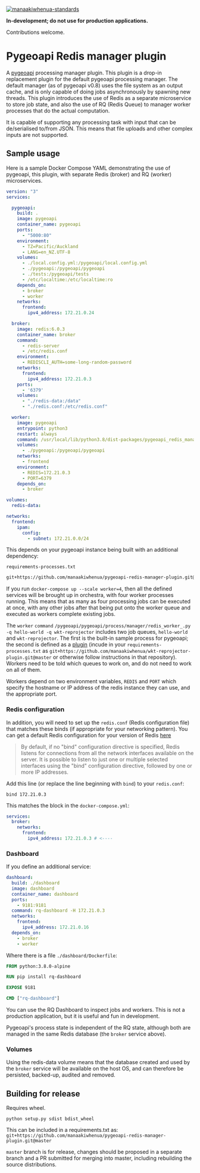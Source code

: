 [![manaakiwhenua-standards](https://github.com/manaakiwhenua/pygeoapi-redis-manager-plugin/workflows/manaakiwhenua-standards/badge.svg)](https://github.com/manaakiwhenua/manaakiwhenua-standards)

**In-development; do not use for production applications.**

Contributions welcome.

# Pygeoapi Redis manager plugin

A [pygeoapi](https://github.com/geopython/pygeoapi) processing manager plugin. This plugin is a drop-in replacement plugin for the default pygeoapi processing manager. The default manager (as of pygeoapi v0.8)
uses the file system as an output cache, and is only capable of doing jobs asynchronously by spawning new threads. This plugin introduces the use of Redis as a separate microservice to store job state, and also the use of RQ (Redis Queue) to manager worker processes that do the actual computation.

It is capable of supporting any processing task with input that can be de/serialised to/from JSON. This means that file uploads and other complex inputs are not supported.

## Sample usage

Here is a sample Docker Compose YAML demonstrating the use of pygeoapi, this plugin, with separate Redis (broker) and RQ (worker) microservices.

```yaml
version: "3"
services:

  pygeoapi:
    build: .
    image: pygeoapi
    container_name: pygeoapi
    ports:
      - "5000:80"
    environment:
      - TZ=Pacific/Auckland
      - LANG=en_NZ.UTF-8
    volumes:
      - ./local.config.yml:/pygeoapi/local.config.yml
      - ./pygeoapi:/pygeoapi/pygeoapi
      - ./tests:/pygeoapi/tests
      - /etc/localtime:/etc/localtime:ro
    depends_on:
      - broker
      - worker
    networks:
      frontend:
        ipv4_address: 172.21.0.24

  broker:
    image: redis:6.0.3
    container_name: broker
    command:
      - redis-server
      - /etc/redis.conf
    environment:
      - REDISCLI_AUTH=some-long-random-password
    networks:
      frontend:
        ipv4_address: 172.21.0.3
    ports:
      - '6379'
    volumes:
      - "./redis-data:/data"
      - "./redis.conf:/etc/redis.conf"

  worker:
    image: pygeoapi
    entrypoint: python3
    restart: always
    command: /usr/local/lib/python3.8/dist-packages/pygeoapi_redis_manager_plugin/redis_worker_.py -q hello-world -q wkt-reprojector
    volumes:
      - ./pygeoapi:/pygeoapi/pygeoapi
    networks:
      - frontend
    environment:
      - REDIS=172.21.0.3
      - PORT=6379
    depends_on:
      - broker

volumes:
  redis-data:

networks:
  frontend:
    ipam:
      config:
        - subnet: 172.21.0.0/24
```

This depends on your pygeoapi instance being built with an additional dependency:

`requirements-processes.txt`
```txt
git+https://github.com/manaakiwhenua/pygeoapi-redis-manager-plugin.git@master
```

If you run `docker-compose up --scale worker=4`, then all the defined services will be brought up in orchestra, with four worker processes running. This means that as many as four processing jobs can be executed at once, with any other jobs after that being put onto the worker queue and executed as workers complete existing jobs.

The `worker` `command` `/pygeoapi/pygeoapi/process/manager/redis_worker_.py -q hello-world -q wkt-reprojector` includes two job queues, `hello-world` and `wkt-reprojector`. The first is the built-in sample process for pygeoapi; the second is defined as a [plugin](https://github.com/manaakiwhenua/wkt-reprojector-plugin) (incude in your `requirements-processes.txt` as `git+https://github.com/manaakiwhenua/wkt-reprojector-plugin.git@master` or otherwise follow instructions in that repository). Workers need to be told which queues to work on, and do not need to work on all of them.

Workers depend on two environment variables, `REDIS` and `PORT` which specify the hostname or IP address of the redis instance they can use, and the appropriate port.

### Redis configuration

In addition, you will need to set up the `redis.conf` (Redis configuration file) that matches these binds (if appropriate for your networking pattern). You can get a default Redis configuration for your version of Redis [here](https://redis.io/topics/config)

> By default, if no "bind" configuration directive is specified, Redis listens for connections from all the network interfaces available on the server. It is possible to listen to just one or multiple selected interfaces using the "bind" configuration directive, followed by one or more IP addresses.

Add this line (or replace the line beginning with `bind`) to your `redis.conf`:

```
bind 172.21.0.3
```

This matches the block in the `docker-compose.yml`:

```yaml
services:
  broker:
    networks:
      frontend:
        ipv4_address: 172.21.0.3 # <----
```

### Dashboard

If you define an additional service:

```yaml
dashboard:
  build: ./dashboard
  image: dashboard
  container_name: dashboard
  ports:
    - 9181:9181
  command: rq-dashboard -H 172.21.0.3
  networks:
    frontend:
      ipv4_address: 172.21.0.16
  depends_on:
    - broker
    - worker
```

Where there is a file `./dashboard/Dockerfile`:

```Dockerfile
FROM python:3.8.0-alpine

RUN pip install rq-dashboard

EXPOSE 9181

CMD ["rq-dashboard"]
```

You can use the RQ Dashboard to inspect jobs and workers. This is not a production application, but it is useful and fun in development.

Pygeoapi's process state is independent of the RQ state, although both are managed in the same Redis database (the `broker` service above).

### Volumes

Using the redis-data volume means that the database created and used by the `broker` service will be available on the host OS, and can therefore be persisted, backed-up, audited and removed.

## Building for release

Requires wheel.

`python setup.py sdist bdist_wheel`

This can be included in a requirements.txt as: `git+https://github.com/manaakiwhenua/pygeoapi-redis-manager-plugin.git@master`

`master` branch is for release, changes should be proposed in a separate branch and a PR submitted for merging into master, including rebuilding the source distributions.

